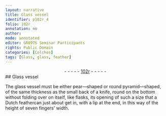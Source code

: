 ```yaml
---
layout: narrative
title: Glass vessel
identifier: p102r_4
folio: 102r
annotation: no
author:
mode: annotated
editor: GR8975 Seminar Participants
rights: Public Domain
categories: [Colchos]
tags: [Glass, glass, feather]
---
```


 <div class="folio" align="center">- - - - - <a href="http://gallica.bnf.fr/ark:/12148/btv1b10500001g/f209.image" target="_blank">102r</a> - - - - - </div>  
## <span class="material">Glass</span> <span class="tool">vessel</span>

 
<span class="activity"></span>The <span class="material">glass</span> <span class="tool">vessel</span> must be either pear—shaped or round pyramid—shaped, of the same thickness as the small back of a <span class="tool">knife</span>, round on the bottom without folding over on itself, like <span class="tool">flasks</span>, its opening of such a size that a <span class="foreign">Dutch</span> <span class="material">feather</span>can just about get in, with a lip at the end, in this way of the height of seven <span class="unit">fingers' width</span>.
 <span class="figure"></span> 
